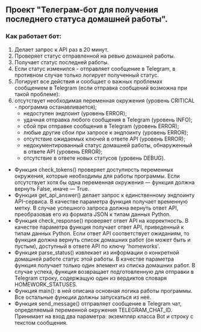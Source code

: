 <h2>Проект "Телеграм-бот для получения последнего статуса домашней работы".</h2>

<h3>Как работает бот:</h3>
<ol>
    <li>Делает запрос к API раз в 20 минут.</li>
    <li>Проверяет статус отправленной на ревью домашней работы.</li>
    <li>Получает статус последней работы.</li>
    <li>Если статус изменился - отправляет сообщение в Telegram, в противном случае только логирует полученный статус.</li>
    <li>Логирует все действия и сообщает о важных проблемах сообщением в Telegram (если отправка сообщений возможна при такой проблеме):
    <li>отсутствует необходимая переменная окружения (уровень CRITICAL - программа останавливается);
        <ul>
            <li>недоступен эндпоинт (уровень ERROR);</li>
            <li>удачная отправка любого сообщения в Telegram (уровень INFO);</li>
            <li>сбой при отправке сообщения в Telegram (уровень ERROR);</li>
            <li>любые другие сбои при запросе к эндпоинту (уровень ERROR);</li>
            <li>отсутствие ожидаемых ключей в ответе API (уровень ERROR);</li>
            <li>недокументированный статус домашней работы, обнаруженный в ответе API (уровень ERROR);</li>
            <li>отсутствие в ответе новых статусов (уровень DEBUG).</li>
        </ul>
    </li>
</ol>

<ul>
    <li>Функция check_tokens() проверяет доступность переменных окружения, которые необходимы для работы программы. Если отсутствует хотя бы одна переменная окружения — функция должна вернуть False, иначе — True.</li>
    <li>Функция get_api_answer() делает запрос к единственному эндпоинту API-сервиса. В качестве параметра функция получает временную метку. В случае успешного запроса должна вернуть ответ API, преобразовав его из формата JSON к типам данных Python.</li>
    <li>Функция check_response() проверяет ответ API на корректность. В качестве параметра функция получает ответ API, приведенный к типам данных Python. Если ответ API соответствует ожиданиям, то функция должна вернуть список домашних работ (он может быть и пустым), доступный в ответе API по ключу 'homeworks'.</li>
    <li>Функция parse_status() извлекает из информации о конкретной домашней работе статус этой работы. В качестве параметра функция получает только один элемент из списка домашних работ. В случае успеха, функция возвращает подготовленную для отправки в Telegram строку, содержащую один из вердиктов словаря HOMEWORK_STATUSES.</li>
    <li>Функция main(): в ней описана основная логика работы программы. Все остальные функции должны запускаться из неё.</li>
    <li>Функция send_message() отправляет сообщение в Telegram чат, определяемый переменной окружения TELEGRAM_CHAT_ID. Принимает на вход два параметра: экземпляр класса Bot и строку с текстом сообщения.</li>
</ul>